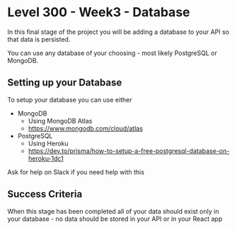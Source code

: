# Level 300 - Week3 - Database

In this final stage of the project you will be adding a database to your API so that data is persisted.

You can use any database of your choosing - most likely PostgreSQL or MongoDB.

## Setting up your Database

To setup your database you can use either

- MongoDB
  - Using MongoDB Atlas
  - https://www.mongodb.com/cloud/atlas
- PostgreSQL
  - Using Heroku
  - https://dev.to/prisma/how-to-setup-a-free-postgresql-database-on-heroku-1dc1

Ask for help on Slack if you need help with this

## Success Criteria

When this stage has been completed all of your data should exist only in your database - no data should be stored in your API or in your React app
